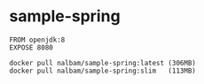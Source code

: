 # sample-spring
```
FROM openjdk:8
EXPOSE 8080

docker pull nalbam/sample-spring:latest (306MB)
docker pull nalbam/sample-spring:slim   (113MB)
```
